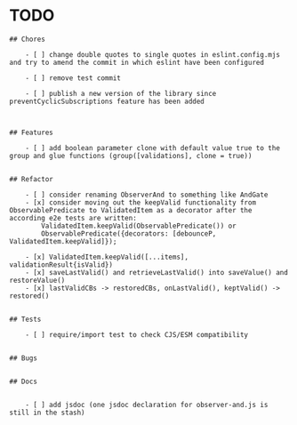 # TODO


    ## Chores

        - [ ] change double quotes to single quotes in eslint.config.mjs and try to amend the commit in which eslint have been configured

        - [ ] remove test commit

        - [ ] publish a new version of the library since preventCyclicSubscriptions feature has been added



    ## Features

        - [ ] add boolean parameter clone with default value true to the group and glue functions (group([validations], clone = true))


    ## Refactor

        - [ ] consider renaming ObserverAnd to something like AndGate
        - [x] consider moving out the keepValid functionality from ObservablePredicate to ValidatedItem as a decorator after the according e2e tests are written:
            ValidatedItem.keepValid(ObservablePredicate()) or
            ObservablePredicate({decorators: [debounceP, ValidatedItem.keepValid]});

        - [x] ValidatedItem.keepValid([...items], validationResult{isValid})
        - [x] saveLastValid() and retrieveLastValid() into saveValue() and restoreValue()
        - [x] lastValidCBs -> restoredCBs, onLastValid(), keptValid() -> restored()
        

    ## Tests

        - [ ] require/import test to check CJS/ESM compatibility


    ## Bugs


    ## Docs


        - [ ] add jsdoc (one jsdoc declaration for observer-and.js is still in the stash)